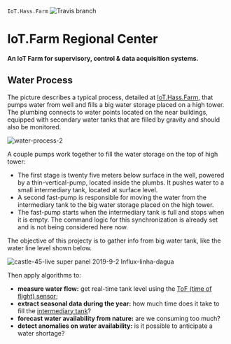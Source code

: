 `IoT.Hass.Farm` ![Travis branch](https://api.travis-ci.org/josemotta/IoT.Hass.Farm.svg?branch=master)

# IoT.Farm Regional Center

**An IoT Farm for supervisory, control & data acquisition systems.**

## Water Process

The picture describes a typical process, detailed at [IoT.Hass.Farm](https://github.com/josemotta/IoT.Hass.Farm), that pumps water from well and fills a big water storage placed on a high tower. The plumbing connects to water points located on the near buildings, equipped with secondary water tanks that are filled by gravity and should also be monitored.

![water-process-2](https://user-images.githubusercontent.com/86032/67102821-84654e00-f19a-11e9-92ec-f38b84c0cd15.png)

A couple pumps work together to fill the water storage on the top of high tower:

- The first stage is twenty five meters below surface in the well, powered by a thin-vertical-pump, located inside the plumbs. It pushes water to a small intermediary tank, located at surface level.
- A second fast-pump is responsible for moving the water from the intermediary tank to the big water storage placed on the high tower.
- The fast-pump starts when the intermediary tank is full and stops when it is empty. The command logic for this synchronization is already set and is not being considered here now.

The objective of this projecty is to gather info from big water tank, like the water line level shown below.

![castle-45-live super panel 2019-9-2 Influx-linha-dagua](https://user-images.githubusercontent.com/86032/67041426-06eb0080-f0fc-11e9-99d9-d4ad083cbfcb.png)

Then apply algorithms to:

- **measure water flow:** get real-time tank level using the [ToF (time of flight) sensor](https://github.com/josemotta/IoT.Hass.Farm/tree/master/_tank);
- **extract seasonal data during the year:** how much time does it take to fill the [intermediary tank](https://github.com/josemotta/IoT.Hass.Farm/tree/master/_pump)?
- **forecast water availability from nature:** are we consuming too much?
- **detect anomalies on water availability:** is it possible to anticipate a water shortage?

